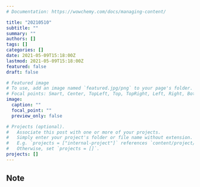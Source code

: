 ```yaml
---
# Documentation: https://wowchemy.com/docs/managing-content/

title: "20210510"
subtitle: ""
summary: ""
authors: []
tags: []
categories: []
date: 2021-05-09T15:18:00Z
lastmod: 2021-05-09T15:18:00Z
featured: false
draft: false

# Featured image
# To use, add an image named `featured.jpg/png` to your page's folder.
# Focal points: Smart, Center, TopLeft, Top, TopRight, Left, Right, BottomLeft, Bottom, BottomRight.
image:
  caption: ""
  focal_point: ""
  preview_only: false

# Projects (optional).
#   Associate this post with one or more of your projects.
#   Simply enter your project's folder or file name without extension.
#   E.g. `projects = ["internal-project"]` references `content/project/deep-learning/index.md`.
#   Otherwise, set `projects = []`.
projects: []
---
```


## Note

